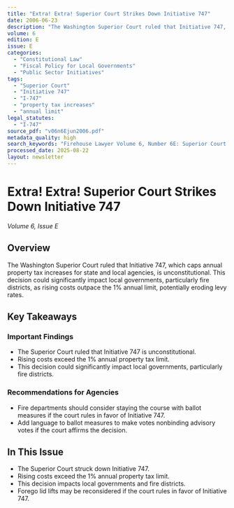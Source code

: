 ```yaml
---
title: "Extra! Extra! Superior Court Strikes Down Initiative 747"
date: 2006-06-23
description: "The Washington Superior Court ruled that Initiative 747, which caps annual property tax increases for state and local agencies, is unconstitutional. This decision could significantly impact local governments, particularly fire districts, as rising costs outpace the 1% annual limit, potentially eroding levy rates."
volume: 6
edition: E
issue: E
categories:
  - "Constitutional Law"
  - "Fiscal Policy for Local Governments"
  - "Public Sector Initiatives"
tags:
  - "Superior Court"
  - "Initiative 747"
  - "I-747"
  - "property tax increases"
  - "annual limit"
legal_statutes:
  - "I-747"
source_pdf: "v06n6Ejun2006.pdf"
metadata_quality: high
search_keywords: "Firehouse Lawyer Volume 6, Number 6E: Superior Court Strikes Down Initiative 747. Initiative 747 limits annual property tax increases for state and local agencies. Rising costs exceed 1% annually. For..."
processed_date: 2025-08-22
layout: newsletter
---
```


# Extra! Extra! Superior Court Strikes Down Initiative 747

*Volume 6, Issue E*

## Overview

The Washington Superior Court ruled that Initiative 747, which caps annual property tax increases for state and local agencies, is unconstitutional. This decision could significantly impact local governments, particularly fire districts, as rising costs outpace the 1% annual limit, potentially eroding levy rates.

## Key Takeaways

### Important Findings

- The Superior Court ruled that Initiative 747 is unconstitutional.
- Rising costs exceed the 1% annual property tax limit.
- This decision could significantly impact local governments, particularly fire districts.

### Recommendations for Agencies

- Fire departments should consider staying the course with ballot measures if the court rules in favor of Initiative 747.
- Add language to ballot measures to make votes nonbinding advisory votes if the court affirms the decision.

## In This Issue

- The Superior Court struck down Initiative 747.
- Rising costs exceed the 1% annual property tax limit.
- This decision impacts local governments and fire districts.
- Forego lid lifts may be reconsidered if the court rules in favor of Initiative 747.

